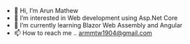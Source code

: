 - 👋 Hi, I’m Arun Mathew
- 👀 I’m interested in Web development using Asp.Net Core
- 🌱 I’m currently learning Blazor Web Assembly and Angular
- 📫 How to reach me .. armmtw1904@gmail.com
<!---
armmtw1904/armmtw1904 is a ✨ special ✨ repository because its `README.md` (this file) appears on your GitHub profile.
You can click the Preview link to take a look at your changes.
--->
